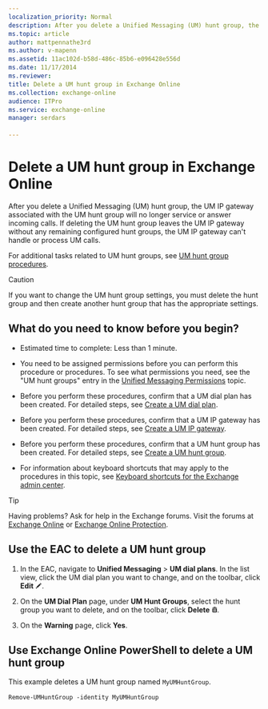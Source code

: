 ```yaml
---
localization_priority: Normal
description: After you delete a Unified Messaging (UM) hunt group, the UM IP gateway associated with the UM hunt group will no longer service or answer incoming calls. If deleting the UM hunt group leaves the UM IP gateway without any remaining configured hunt groups, the UM IP gateway can't handle or process UM calls.
ms.topic: article
author: mattpennathe3rd
ms.author: v-mapenn
ms.assetid: 11ac102d-b58d-486c-85b6-e096428e556d
ms.date: 11/17/2014
ms.reviewer: 
title: Delete a UM hunt group in Exchange Online
ms.collection: exchange-online
audience: ITPro
ms.service: exchange-online
manager: serdars

---
```


# Delete a UM hunt group in Exchange Online

After you delete a Unified Messaging (UM) hunt group, the UM IP gateway associated with the UM hunt group will no longer service or answer incoming calls. If deleting the UM hunt group leaves the UM IP gateway without any remaining configured hunt groups, the UM IP gateway can't handle or process UM calls.

For additional tasks related to UM hunt groups, see [UM hunt group procedures](um-hunt-group-procedures.md).

> [!CAUTION]
> If you want to change the UM hunt group settings, you must delete the hunt group and then create another hunt group that has the appropriate settings.

## What do you need to know before you begin?

- Estimated time to complete: Less than 1 minute.

- You need to be assigned permissions before you can perform this procedure or procedures. To see what permissions you need, see the "UM hunt groups" entry in the [Unified Messaging Permissions](https://technet.microsoft.com/library/d326c3bc-8f33-434a-bf02-a83cc26a5498.aspx) topic.

- Before you perform these procedures, confirm that a UM dial plan has been created. For detailed steps, see [Create a UM dial plan](create-um-dial-plan.md).

- Before you perform these procedures, confirm that a UM IP gateway has been created. For detailed steps, see [Create a UM IP gateway](create-um-ip-gateway.md).

- Before you perform these procedures, confirm that a UM hunt group has been created. For detailed steps, see [Create a UM hunt group](create-um-hunt-group.md).

- For information about keyboard shortcuts that may apply to the procedures in this topic, see [Keyboard shortcuts for the Exchange admin center](../../accessibility/keyboard-shortcuts-in-admin-center.md).

> [!TIP]
> Having problems? Ask for help in the Exchange forums. Visit the forums at [Exchange Online](https://go.microsoft.com/fwlink/p/?linkId=267542) or [Exchange Online Protection](https://go.microsoft.com/fwlink/p/?linkId=285351).

## Use the EAC to delete a UM hunt group

1. In the EAC, navigate to **Unified Messaging** \> **UM dial plans**. In the list view, click the UM dial plan you want to change, and on the toolbar, click **Edit** ![Edit icon](../../media/ITPro_EAC_EditIcon.gif).

2. On the **UM Dial Plan** page, under **UM Hunt Groups**, select the hunt group you want to delete, and on the toolbar, click **Delete** ![Delete icon](../../media/ITPro_EAC_DeleteIcon.gif).

3. On the **Warning** page, click **Yes**.

## Use Exchange Online PowerShell to delete a UM hunt group

This example deletes a UM hunt group named `MyUMHuntGroup`.

```
Remove-UMHuntGroup -identity MyUMHuntGroup
```
